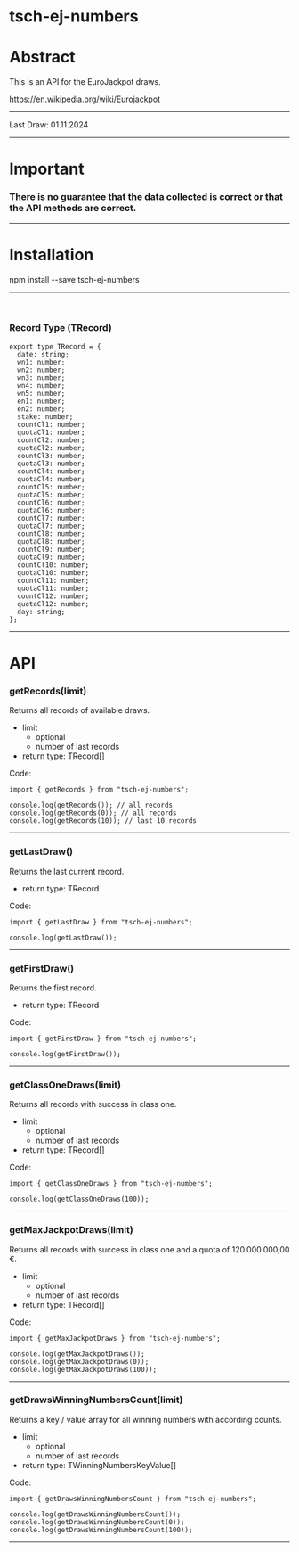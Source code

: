 # tsch-ej-numbers

# Abstract

This is an API for the EuroJackpot draws.

https://en.wikipedia.org/wiki/Eurojackpot

<hr/>
Last Draw: 01.11.2024
<hr/>

# Important

### There is no guarantee that the data collected is correct or that the API methods are correct.

<hr/>

# Installation

npm install --save tsch-ej-numbers

<hr/>
<br/>

### Record Type (TRecord)

```
export type TRecord = {
  date: string;
  wn1: number;
  wn2: number;
  wn3: number;
  wn4: number;
  wn5: number;
  en1: number;
  en2: number;
  stake: number;
  countCl1: number;
  quotaCl1: number;
  countCl2: number;
  quotaCl2: number;
  countCl3: number;
  quotaCl3: number;
  countCl4: number;
  quotaCl4: number;
  countCl5: number;
  quotaCl5: number;
  countCl6: number;
  quotaCl6: number;
  countCl7: number;
  quotaCl7: number;
  countCl8: number;
  quotaCl8: number;
  countCl9: number;
  quotaCl9: number;
  countCl10: number;
  quotaCl10: number;
  countCl11: number;
  quotaCl11: number;
  countCl12: number;
  quotaCl12: number;
  day: string;
};
```

<hr/>

# API

### getRecords(limit)

Returns all records of available draws.

- limit
  - optional
  - number of last records
- return type: TRecord[]

Code:

```
import { getRecords } from "tsch-ej-numbers";

console.log(getRecords()); // all records
console.log(getRecords(0)); // all records
console.log(getRecords(10)); // last 10 records
```

<hr/>

### getLastDraw()

Returns the last current record.

- return type: TRecord

Code:

```
import { getLastDraw } from "tsch-ej-numbers";

console.log(getLastDraw());
```

<hr/>

### getFirstDraw()

Returns the first record.

- return type: TRecord

Code:

```
import { getFirstDraw } from "tsch-ej-numbers";

console.log(getFirstDraw());
```

<hr/>

### getClassOneDraws(limit)

Returns all records with success in class one.

- limit
  - optional
  - number of last records
- return type: TRecord[]

Code:

```
import { getClassOneDraws } from "tsch-ej-numbers";

console.log(getClassOneDraws(100));
```

<hr/>

### getMaxJackpotDraws(limit)

Returns all records with success in class one and a quota of 120.000.000,00 €.

- limit
  - optional
  - number of last records
- return type: TRecord[]

Code:

```
import { getMaxJackpotDraws } from "tsch-ej-numbers";

console.log(getMaxJackpotDraws());
console.log(getMaxJackpotDraws(0));
console.log(getMaxJackpotDraws(100));
```

<hr/>

### getDrawsWinningNumbersCount(limit)

Returns a key / value array for all winning numbers with according counts.

- limit
  - optional
  - number of last records
- return type: TWinningNumbersKeyValue[]

Code:

```
import { getDrawsWinningNumbersCount } from "tsch-ej-numbers";

console.log(getDrawsWinningNumbersCount());
console.log(getDrawsWinningNumbersCount(0));
console.log(getDrawsWinningNumbersCount(100));
```

<hr/>
